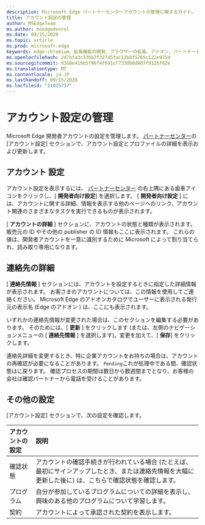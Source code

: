 ```yaml
---
description: Microsoft Edge パートナーセンターアカウントの管理に関するガイド。
title: アカウント設定の管理
author: MSEdgeTeam
ms.author: msedgedevrel
ms.date: 09/15/2020
ms.topic: article
ms.prod: microsoft-edge
keywords: edge-chromium、拡張機能の開発、ブラウザーの拡張、アドオン、パートナーセンター、開発者
ms.openlocfilehash: 2d7bfa3c33bb7f32745fac13b8f5765c122e975d
ms.sourcegitcommit: d360e419b5f96f4f691cf7330b0d8dff9126f82e
ms.translationtype: MT
ms.contentlocale: ja-JP
ms.lasthandoff: 09/15/2020
ms.locfileid: "11015737"
---
```

# アカウント設定の管理  

Microsoft Edge 開発者アカウントの設定を管理します。  [パートナーセンター][MicrosoftPartnerCenter]の [アカウント設定] セクションで、アカウント設定とプロファイルの詳細を表示および更新します。  

## アカウント 設定  

アカウント設定を表示するには、 [パートナーセンター][MicrosoftPartnerCenter] の右上隅にある歯車アイコンをクリックし、[ **開発者向け設定**] を選択します。  [ **開発者向け設定** ] には、アカウントに関する詳細、情報を表示する他のページへのリンク、アカウント関連のさまざまなタスクを実行できるものが表示されます。  

[ **アカウントの詳細** ] セクションに、アカウントの状態と種類が表示されます。  販売元の ID やその他の publisher の ID 情報もここに表示されます。  これらの値は、開発者アカウントを一意に識別するために Microsoft によって割り当てられ、読み取り専用になります。  

## 連絡先の詳細  

[ **連絡先情報** ] セクションには、アカウントを設定するときに指定した詳細情報が表示されます。  お客さまのアカウントについては、この情報を使用してご連絡ください。  Microsoft Edge のアドオンカタログでユーザーに表示される発行元の表示名 (Edge のアドオン \) は、ここにも表示されます。  
  
いずれかの連絡先情報が変更された場合は、このセクションを編集する必要があります。 そのためには、[ **更新** ] をクリックします (または、左側のナビゲーションメニューの [ **連絡先情報** ] を選択します)。変更を加えて、[ **保存**] をクリックします。  

連絡先詳細を変更するとき、特に企業アカウントをお持ちの場合は、アカウントの再確認が必要になることがあります。  `Pending`これが処理中である間、確認状態はに戻ります。  確認プロセスの期間は数日から数週間までとなり、お客様の会社は確認パートナーから電話を受けることがあります。  

## その他の設定  

[アカウント設定] セクションで、次の設定を確認します。  

| アカウントの設定 | 説明 |  
|:--- |:--- |  
| 確認状態 | アカウントの確認手続きが行われている場合 (たとえば、最初にサインアップしたとき、または連絡先情報を大幅に更新した後に) は、こちらで確認状態を確認します。 |  
| プログラム | 自分が参加しているプログラムについての詳細を表示し、興味のある他のプログラムについて学習します。  
| 契約 | アカウントによって承認された契約を表示します。 |  

<!-- image links -->  

<!-- links -->  

[MicrosoftPartnerCenter]: https://partner.microsoft.com/dashboard/microsoftedge/public/login?ref=dd "パートナーセンター"  

